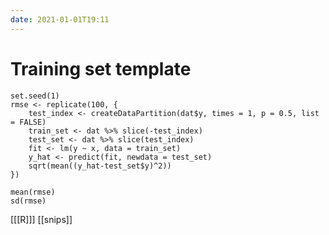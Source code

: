 ```yaml
---
date: 2021-01-01T19:11
---
```


# Training set template

    set.seed(1)
    rmse <- replicate(100, {
        test_index <- createDataPartition(dat$y, times = 1, p = 0.5, list = FALSE)
        train_set <- dat %>% slice(-test_index)
        test_set <- dat %>% slice(test_index)
        fit <- lm(y ~ x, data = train_set)
        y_hat <- predict(fit, newdata = test_set)
        sqrt(mean((y_hat-test_set$y)^2))
    })

    mean(rmse)
    sd(rmse)
    
[[[R]]]
[[snips]]